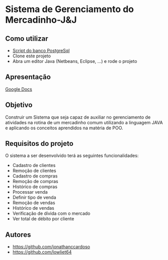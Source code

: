 # Sistema de Gerenciamento do Mercadinho-J&J

## Como utilizar

- [Script do banco PostgreSql](https://github.com/jonathanccardoso/mercadinho-J-J/blob/master/script-banco.sql)
- Clone este projeto
- Abra um editor Java (Netbeans, Eclipse, ...) e rode o projeto

## Apresentação

[Google Docs](https://docs.google.com/presentation/d/1scVKWCRS_xA5zdoc_COBNFNihZ-J6I54wccUWdlJIAg/edit?usp=sharing)

## Objetivo

Construir um Sistema que seja capaz de auxiliar no gerenciamento de atividades na rotina de um mercadinho comum utilizando a linguagem JAVA e aplicando os conceitos aprendidos na matéria de POO.

## Requisitos do projeto

O sistema a ser desenvolvido terá as seguintes funcionalidades:

- Cadastro de clientes
- Remoção de clientes
- Cadastro de compras
- Remoção de compras
- Histórico de compras
- Processar venda
- Definir tipo de venda
- Remoção de vendas
- Histórico de vendas
- Verificação de dívida com o mercado
- Ver total de débito por cliente

## Autores

- <https://github.com/jonathanccardoso>
- <https://github.com/lowliet64>

